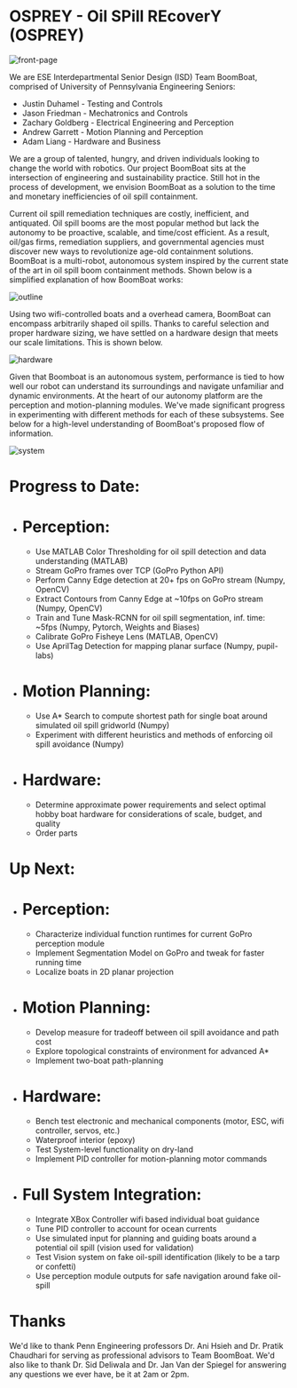 # OSPREY - Oil SPill REcoverY (OSPREY)

![front-page](https://user-images.githubusercontent.com/55633473/145086720-254725aa-71fb-4222-ad1a-e567e157e9bb.PNG)

We are ESE Interdepartmental Senior Design (ISD) Team BoomBoat, comprised of University of Pennsylvania Engineering Seniors:

  - Justin Duhamel - Testing and Controls
  - Jason Friedman - Mechatronics and Controls
  - Zachary Goldberg - Electrical Engineering and Perception
  - Andrew Garrett - Motion Planning and Perception
  - Adam Liang - Hardware and Business

We are a group of talented, hungry, and driven individuals looking to change the world with robotics.  Our project BoomBoat sits at the intersection of engineering and sustainability practice.  Still hot in the process of development, we envision BoomBoat as a solution to the time and monetary inefficiencies of oil spill containment.

Current oil spill remediation techniques are costly, inefficient, and antiquated. Oil spill booms are the most popular method but lack the autonomy to be proactive, scalable, and time/cost efficient. As a result, oil/gas firms, remediation suppliers, and governmental agencies must discover new ways to revolutionize age-old containment solutions.  BoomBoat is a multi-robot, autonomous system inspired by the current state of the art in oil spill boom containment methods.  Shown below is a simplified explanation of how BoomBoat works:

![outline](https://user-images.githubusercontent.com/55633473/145088809-ba49e33f-6f59-43f9-a562-a5d6cff938c2.PNG)

Using two wifi-controlled boats and a overhead camera, BoomBoat can encompass arbitrarily shaped oil spills.  Thanks to careful selection and proper hardware sizing, we have settled on a hardware design that meets our scale limitations.  This is shown below.

![hardware](https://user-images.githubusercontent.com/55633473/145089282-71507dac-b35e-411d-9b8a-48a59c0b5d97.PNG)

Given that Boomboat is an autonomous system, performance is tied to how well our robot can understand its surroundings and navigate unfamiliar and dynamic environments.  At the heart of our autonomy platform are the perception and motion-planning modules.  We've made significant progress in experimenting with different methods for each of these subsystems.  See below for a high-level understanding of BoomBoat's proposed flow of information.

![system](https://user-images.githubusercontent.com/55633473/145094950-e68c5cf3-6d3f-4d99-98ee-2d17555347ae.PNG)

# Progress to Date:
 - # Perception:
    - Use MATLAB Color Thresholding for oil spill detection and data understanding (MATLAB)
    - Stream GoPro frames over TCP (GoPro Python API)
    - Perform Canny Edge detection at 20+ fps on GoPro stream (Numpy, OpenCV)
    - Extract Contours from Canny Edge at ~10fps on GoPro stream (Numpy, OpenCV)
    - Train and Tune Mask-RCNN for oil spill segmentation, inf. time: ~5fps (Numpy, Pytorch, Weights and Biases)
    - Calibrate GoPro Fisheye Lens (MATLAB, OpenCV)
    - Use AprilTag Detection for mapping planar surface (Numpy, pupil-labs)
 - # Motion Planning:
    - Use A* Search to compute shortest path for single boat around simulated oil spill gridworld (Numpy)
    - Experiment with different heuristics and methods of enforcing oil spill avoidance (Numpy)
 - # Hardware:
      - Determine approximate power requirements and select optimal hobby boat hardware for considerations of scale, budget, and quality
      - Order parts

# Up Next:
 - # Perception:
    - Characterize individual function runtimes for current GoPro perception module
    - Implement Segmentation Model on GoPro and tweak for faster running time
    - Localize boats in 2D planar projection
 - # Motion Planning:
    - Develop measure for tradeoff between oil spill avoidance and path cost
    - Explore topological constraints of environment for advanced A*
    - Implement two-boat path-planning
 - # Hardware:
    - Bench test electronic and mechanical components (motor, ESC, wifi controller, servos, etc.)
    - Waterproof interior (epoxy)
    - Test System-level functionality on dry-land
    - Implement PID controller for motion-planning motor commands
 - # Full System Integration:
    - Integrate XBox Controller wifi based individual boat guidance
    - Tune PID controller to account for ocean currents
    - Use simulated input for planning and guiding boats around a potential oil spill (vision used for validation)
    - Test Vision system on fake oil-spill identification (likely to be a tarp or confetti)
    - Use perception module outputs for safe navigation around fake oil-spill
 
# Thanks
We'd like to thank Penn Engineering professors Dr. Ani Hsieh and Dr. Pratik Chaudhari for serving as professional advisors to Team BoomBoat.  We'd also like to thank Dr. Sid Deliwala and Dr. Jan Van der Spiegel for answering any questions we ever have, be it at 2am or 2pm.
